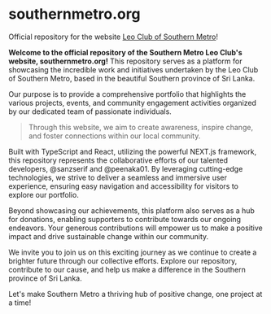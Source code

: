 # southernmetro.org

Official repository for the website [Leo Club of Southern Metro](https://www.southernmetro.org)!

**Welcome to the official repository of the Southern Metro Leo Club's website, southernmetro.org!** This repository serves as a platform for showcasing the incredible work and initiatives undertaken by the Leo Club of Southern Metro, based in the beautiful Southern province of Sri Lanka.

Our purpose is to provide a comprehensive portfolio that highlights the various projects, events, and community engagement activities organized by our dedicated team of passionate individuals.

> Through this website, we aim to create awareness, inspire change, and foster connections within our local community.

Built with TypeScript and React, utilizing the powerful NEXT.js framework, this repository represents the collaborative efforts of our talented developers, @sanzserif and @peenaka01. By leveraging cutting-edge technologies, we strive to deliver a seamless and immersive user experience, ensuring easy navigation and accessibility for visitors to explore our portfolio.

Beyond showcasing our achievements, this platform also serves as a hub for donations, enabling supporters to contribute towards our ongoing endeavors. Your generous contributions will empower us to make a positive impact and drive sustainable change within our community.

We invite you to join us on this exciting journey as we continue to create a brighter future through our collective efforts. Explore our repository, contribute to our cause, and help us make a difference in the Southern province of Sri Lanka.

Let's make Southern Metro a thriving hub of positive change, one project at a time!
